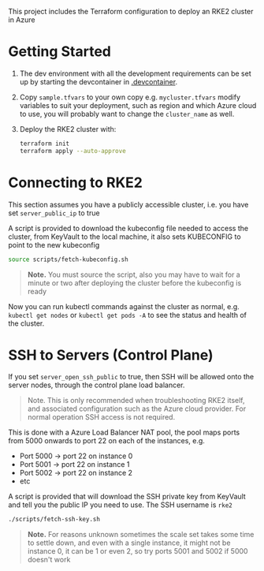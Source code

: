 This project includes the Terraform configuration to deploy an RKE2 cluster in Azure

# Getting Started

1. The dev environment with all the development requirements can be set up by starting the devcontainer in [.devcontainer](.devcontainer).

2. Copy `sample.tfvars` to your own copy e.g. `mycluster.tfvars` modify variables to suit your deployment, such as region and which Azure cloud to use, you will probably want to change the `cluster_name` as well.

3. Deploy the RKE2 cluster with:

    ```bash
    terraform init
    terraform apply --auto-approve
    ```

# Connecting to RKE2

This section assumes you have a publicly accessible cluster, i.e. you have set `server_public_ip` to true

A script is provided to download the kubeconfig file needed to access the cluster, from KeyVault to the local machine, it also sets KUBECONFIG to point to the new kubeconfig

```bash
source scripts/fetch-kubeconfig.sh
```

> **Note.** You must source the script, also you may have to wait for a minute or two after deploying the cluster before the kubeconfig is ready

Now you can run kubectl commands against the cluster as normal, e.g. `kubectl get nodes` or `kubectl get pods -A` to see the status and health of the cluster.

# SSH to Servers (Control Plane)

If you set `server_open_ssh_public` to true, then SSH will be allowed onto the server nodes, through the control plane load balancer. 

> Note. This is only recommended when troubleshooting RKE2 itself, and associated configuration such as the Azure cloud provider. For normal operation SSH access is not required.

This is done with a Azure Load Balancer NAT pool, the pool maps ports from 5000 onwards to port 22 on each of the instances, e.g.

- Port 5000 -> port 22 on instance 0
- Port 5001 -> port 22 on instance 1
- Port 5002 -> port 22 on instance 2
- etc

A script is provided that will download the SSH private key from KeyVault and tell you the public IP you need to use. The SSH username is `rke2`

```bash
./scripts/fetch-ssh-key.sh
```

> **Note.** For reasons unknown sometimes the scale set takes some time to settle down, and even with a single instance, it might not be instance 0, it can be 1 or even 2, so try ports 5001 and 5002 if 5000 doesn't work